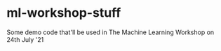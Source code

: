 # ml-workshop-stuff
Some demo code that'll be used in The Machine Learning Workshop on 24th July '21
